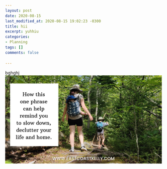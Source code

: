 ```yaml
---
layout: post
date: 2020-08-15
last_modified_at: 2020-08-15 19:02:23 -0300
title: hii
excerpt: yuhhiu
categories:
- Planning
tags: []
comments: false

---
```

bghghj![](/assets/img/20200813_095712_0000_compress38.jpg)